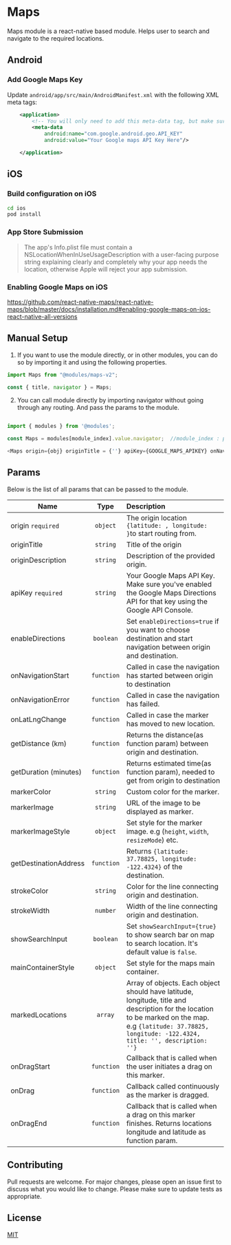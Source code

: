 # Maps
Maps module is a react-native based module. Helps user to search and navigate to the required locations.

## Android
### Add Google Maps Key

Update `android/app/src/main/AndroidManifest.xml` with the following XML meta tags:

```xml
    <application>
        <!-- You will only need to add this meta-data tag, but make sure it's a child of application -->
        <meta-data
            android:name="com.google.android.geo.API_KEY"
            android:value="Your Google maps API Key Here"/>

    </application>
```

## iOS

### Build configuration on iOS

```sh
cd ios
pod install
```

### App Store Submission

> The app's Info.plist file must contain a NSLocationWhenInUseUsageDescription with a user-facing purpose string explaining clearly and completely why your app needs the location, otherwise Apple will reject your app submission.

### Enabling Google Maps on iOS

https://github.com/react-native-maps/react-native-maps/blob/master/docs/installation.md#enabling-google-maps-on-ios-react-native-all-versions

## Manual Setup

1. If you want to use the module directly, or in other modules, you can do so by importing it and using the following properties.

```javascript
import Maps from "@modules/maps-v2";

const { title, navigator } = Maps;
```

2. You can call module directly by importing navigator without going through any routing. And pass the params to the module.

```javascript

import { modules } from '@modules';

const Maps = modules[module_index].value.navigator;  //module_index : position of the module in modules folder

<Maps origin={obj} originTitle = {''} apiKey={GOOGLE_MAPS_APIKEY} onNavigationStart={func} .../>

```

## Params

Below is the list of all params that can be passed to the module.

| Name              | Type       | Description                                                    |
| ---------------   |:----------:|:---------------------------------------------------------------|
| origin `required` | `object`   | The origin location `{latitude: , longitude: }`to start routing from.|
| originTitle       | `string`   | Title of the origin             |
| originDescription | `string`   | Description of the provided origin.                 |
| apiKey `required` | `string`   | Your Google Maps API Key. Make sure you've enabled the Google Maps Directions API for that key using the Google API Console. |
| enableDirections  | `boolean`  |Set `enableDirections=true` if you want to choose destination and start navigation between origin and destination.|
| onNavigationStart | `function` | Called in case the navigation has started between origin to destination|
| onNavigationError | `function` | Called in case the navigation has failed.           |
| onLatLngChange | `function` | Called in case the marker has moved to new location.           |
| getDistance (km)  | `function` | Returns the distance(as function param) between origin and destination.  |
| getDuration (minutes)| `function` | Returns estimated time(as function param), needed to get from origin to destination|
| markerColor       | `string`   | Custom color for the marker.                     |
| markerImage       | `string`   | URL of the image to be displayed as marker.                     |
| markerImageStyle  | `object`   | Set style for the marker image. e.g (`height`, `width`, `resizeMode`) etc. |
| getDestinationAddress| `function` | Returns  `{latitude: 37.78825, longitude: -122.4324}` of the destination.       |
| strokeColor       | `string`   | Color for the line connecting origin and destination.          |
| strokeWidth       | `number`   | Width of the line connecting origin and destination.                        |
| showSearchInput   | `boolean`  | Set `showSearchInput={true}` to show search bar on map to search location. It's default value is `false`. |
| mainContainerStyle| `object`   | Set style for the maps main container.  |
| markedLocations   | `array` | Array of objects. Each object should have latitude, longitude, title and description for the location to be marked on the map. e.g `{latitude: 37.78825, longitude: -122.4324, title: '', description: ''}`|
| onDragStart         | `function` | Callback that is called when the user initiates a drag on this marker.|
| onDrag         | `function` | Callback called continuously as the marker is dragged.|
| onDragEnd         | `function` | Callback that is called when a drag on this marker finishes. Returns locations longitude and latitude as function param.|


## Contributing

Pull requests are welcome. For major changes, please open an issue first to discuss what you would like to change.
Please make sure to update tests as appropriate.

## License

[MIT](https://choosealicense.com/licenses/mit/)
